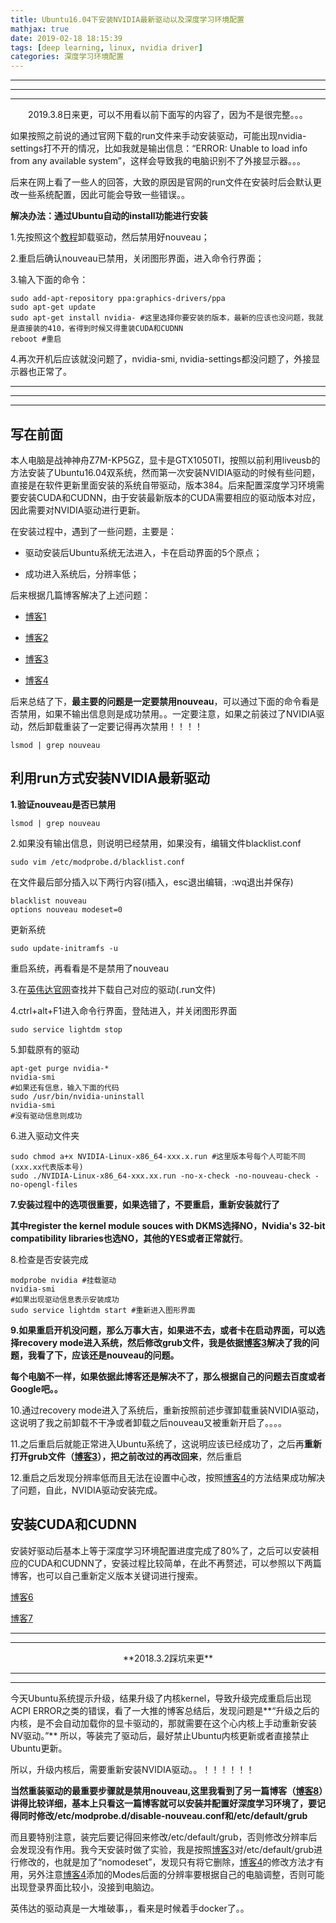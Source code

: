 ```yaml
---
title: Ubuntu16.04下安装NVIDIA最新驱动以及深度学习环境配置
mathjax: true
date: 2019-02-18 18:15:39
tags: [deep learning, linux, nvidia driver]
categories: 深度学习环境配置
---
```




---

----

---



<center>2019.3.8日来更，可以不用看以前下面写的内容了，因为不是很完整。。。</center>

如果按照之前说的通过官网下载的run文件来手动安装驱动，可能出现nvidia-settings打不开的情况，比如我就是输出信息：“ERROR: Unable to load info from any available system”，这样会导致我的电脑识别不了外接显示器。。。

后来在网上看了一些人的回答，大致的原因是官网的run文件在安装时后会默认更改一些系统配置，因此可能会导致一些错误。。

**解决办法：通过Ubuntu自动的install功能进行安装**

1.先按照这个[教程](https://blog.csdn.net/u014561933/article/details/79958017)卸载驱动，然后禁用好nouveau；

2.重启后确认nouveau已禁用，关闭图形界面，进入命令行界面；

3.输入下面的命令：

```
sudo add-apt-repository ppa:graphics-drivers/ppa
sudo apt-get update
sudo apt-get install nvidia- #这里选择你要安装的版本，最新的应该也没问题，我就是直接装的410，省得到时候又得重装CUDA和CUDNN
reboot #重启
```

4.再次开机后应该就没问题了，nvidia-smi, nvidia-settings都没问题了，外接显示器也正常了。

---

---

---



## 写在前面

本人电脑是战神神舟Z7M-KP5GZ，显卡是GTX1050TI，按照以前利用liveusb的方法安装了Ubuntu16.04双系统，然而第一次安装NVIDIA驱动的时候有些问题，直接是在软件更新里面安装的系统自带驱动，版本384。后来配置深度学习环境需要安装CUDA和CUDNN，由于安装最新版本的CUDA需要相应的驱动版本对应，因此需要对NVIDIA驱动进行更新。

在安装过程中，遇到了一些问题，主要是：

- 驱动安装后Ubuntu系统无法进入，卡在启动界面的5个原点；

- 成功进入系统后，分辨率低；

后来根据几篇博客解决了上述问题：

- [博客1](https://blog.csdn.net/wang_ys121/article/details/82881716)

- [博客2](https://blog.csdn.net/xunan003/article/details/81665835)

- [博客3](https://blog.csdn.net/ezhchai/article/details/78788564)

- [博客4](https://blog.csdn.net/yinxingtianxia/article/details/82503388)

后来总结了下，**最主要的问题是一定要禁用nouveau**，可以通过下面的命令看是否禁用，如果不输出信息则是成功禁用。。一定要注意，如果之前装过了NVIDIA驱动，然后卸载重装了一定要记得再次禁用！！！！

```
lsmod | grep nouveau
```

<!--more-->

## 利用run方式安装NVIDIA最新驱动

**1.验证nouveau是否已禁用**

```
lsmod | grep nouveau
```





2.如果没有输出信息，则说明已经禁用，如果没有，编辑文件blacklist.conf

```
sudo vim /etc/modprobe.d/blacklist.conf
```

在文件最后部分插入以下两行内容(i插入，esc退出编辑，:wq退出并保存)

```
blacklist nouveau
options nouveau modeset=0
```

更新系统

```
sudo update-initramfs -u
```

重启系统，再看看是不是禁用了nouveau







3.在[英伟达官网](<http://www.nvidia.cn/page/home.html>)查找并下载自己对应的驱动(.run文件)







4.ctrl+alt+F1进入命令行界面，登陆进入，并关闭图形界面

```
sudo service lightdm stop
```





5.卸载原有的驱动

```
apt-get purge nvidia-*
nvidia-smi
#如果还有信息，输入下面的代码
sudo /usr/bin/nvidia-uninstall
nvidia-smi
#没有驱动信息则成功
```



6.进入驱动文件夹

```
sudo chmod a+x NVIDIA-Linux-x86_64-xxx.x.run #这里版本号每个人可能不同(xxx.xx代表版本号)
sudo ./NVIDIA-Linux-x86_64-xxx.xx.run -no-x-check -no-nouveau-check -no-opengl-files
```





**7.安装过程中的选项很重要，如果选错了，不要重启，重新安装就行了**

**其中register the kernel module souces with DKMS选择NO，Nvidia's 32-bit compatibility libraries也选NO，其他的YES或者正常就行**。





8.检查是否安装完成

```
modprobe nvidia #挂载驱动
nvidia-smi
#如果出现驱动信息表示安装成功
sudo service lightdm start #重新进入图形界面
```





**9.如果重启开机没问题，那么万事大吉，如果进不去，或者卡在启动界面，可以选择recovery mode进入系统，然后修改grub文件，我是依据[博客3](https://blog.csdn.net/ezhchai/article/details/78788564)解决了我的问题，我看了下，应该还是nouveau的问题。**

**每个电脑不一样，如果依据此博客还是解决不了，那么根据自己的问题去百度或者Google吧。。**







10.通过recovery mode进入了系统后，重新按照前述步骤卸载重装NVIDIA驱动，这说明了我之前卸载不干净或者卸载之后nouveau又被重新开启了。。。。







11.之后重启后就能正常进入Ubuntu系统了，这说明应该已经成功了，之后再**重新打开grub文件（[博客3](https://blog.csdn.net/ezhchai/article/details/78788564)），把之前改过的再改回来**，然后重启









12.重启之后发现分辨率低而且无法在设置中心改，按照[博客4](https://blog.csdn.net/yinxingtianxia/article/details/82503388)的方法结果成功解决了问题，自此，NVIDIA驱动安装完成。









## 安装CUDA和CUDNN

安装好驱动后基本上等于深度学习环境配置进度完成了80%了，之后可以安装相应的CUDA和CUDNN了，安装过程比较简单，在此不再赘述，可以参照以下两篇博客，也可以自己重新定义版本关键词进行搜索。

[博客6](https://blog.csdn.net/wanzhen4330/article/details/81699769)

[博客7](https://blog.csdn.net/weixin_42279044/article/details/83181686)





------

------

<center> **2018.3.2踩坑来更** </center>

------

------



今天Ubuntu系统提示升级，结果升级了内核kernel，导致升级完成重启后出现ACPI ERROR之类的错误，看了一大推的博客总结后，发现问题是**“升级之后的内核，是不会自动加载你的显卡驱动的，那就需要在这个心内核上手动重新安装NV驱动。”** 所以，等装完了驱动后，最好禁止Ubuntu内核更新或者直接禁止Ubuntu更新。

所以，升级内核后，需要重新安装NVIDIA驱动。。！！！！！！

**当然重装驱动的最重要步骤就是禁用nouveau,这里我看到了另一篇博客（[博客8](https://blog.csdn.net/dihuanlai9093/article/details/79253963/)）讲得比较详细，基本上只看这一篇博客就可以安装并配置好深度学习环境了，要记得同时修改/etc/modprobe.d/disable-nouveau.conf和/etc/default/grub**

而且要特别注意，装完后要记得回来修改/etc/default/grub，否则修改分辨率后会发现没有作用。我今天安装时做了实验，我是按照[博客3](https://blog.csdn.net/ezhchai/article/details/78788564)对/etc/default/grub进行修改的，也就是加了“nomodeset”，发现只有将它删除，[博客4](https://blog.csdn.net/yinxingtianxia/article/details/82503388)的修改方法才有用，另外注意[博客4](https://blog.csdn.net/yinxingtianxia/article/details/82503388)添加的Modes后面的分辨率要根据自己的电脑调整，否则可能出现登录界面比较小，没接到电脑边。

英伟达的驱动真是一大堆破事，，看来是时候着手docker了。。











